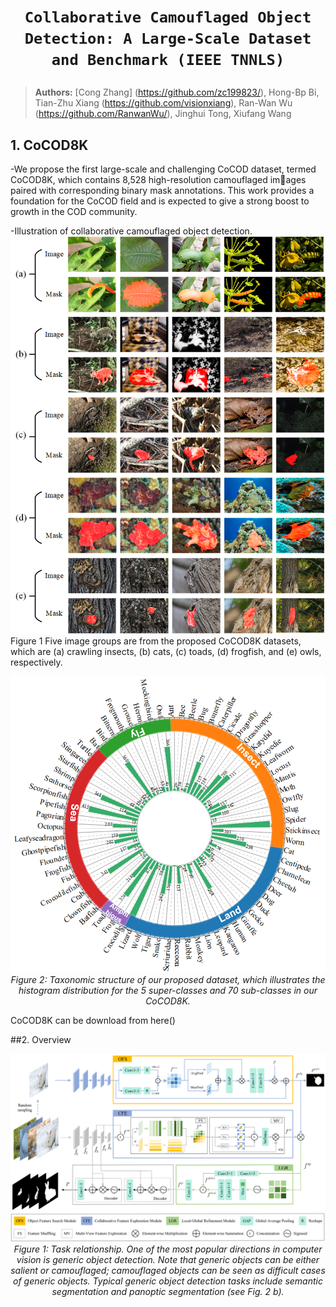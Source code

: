 # <p align=center>`Collaborative Camouflaged Object Detection: A Large-Scale Dataset and Benchmark (IEEE TNNLS)`</p>

> **Authors:** 
> [Cong Zhang] (https://github.com/zc199823/), Hong-Bp Bi, Tian-Zhu Xiang (https://github.com/visionxiang), Ran-Wan Wu (https://github.com/RanwanWu/), Jinghui Tong, Xiufang Wang

## 1. CoCOD8K

-We propose the first large-scale and challenging CoCOD dataset, termed CoCOD8K, which contains 8,528 high-resolution camouflaged images paired with corresponding binary mask annotations. This work provides a foundation for the CoCOD field and is expected to give a strong boost to growth in the COD community.

-Illustration of collaborative camouflaged object detection. 
![image](./Imgs/Instance.png)  
   Figure 1  Five image groups are from the proposed CoCOD8K datasets, which are (a) crawling insects, (b) cats, (c) toads, (d) frogfish, and (e) owls, respectively. 

<p align="center">
    <img src="./imgs/CoCOD8K.png"/> <br />
    <em> 
    Figure 2:  Taxonomic structure of our proposed dataset, which illustrates the histogram distribution for the 5 super-classes and 70 sub-classes in our CoCOD8K.
    </em>
</p>
CoCOD8K can be download from here()

##2. Overview

<p align="center">
    <img src="./imgs/BBNet.png"/> <br />
    <em> 
    Figure 1: Task relationship. One of the most popular directions in computer vision is generic object detection. 
    Note that generic objects can be either salient or camouflaged; camouflaged objects can be seen as difficult cases of 
    generic objects. Typical generic object detection tasks include semantic segmentation and panoptic 
    segmentation (see Fig. 2 b).
    </em>
</p>
